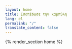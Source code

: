 ```yaml
---
layout: home
title: Ισοπέδωσε την καμπύλη
lang: el
permalink: "/"
translate_content: false
---
```



{% render_section home %}
